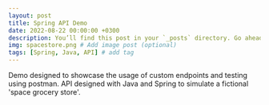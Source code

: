```yaml
---
layout: post
title: Spring API Demo
date: 2022-08-22 00:00:00 +0300
description: You’ll find this post in your `_posts` directory. Go ahead and edit it and re-build the site to see your changes. # Add post description (optional)
img: spacestore.png # Add image post (optional)
tags: [Spring, Java, API] # add tag
---
```


Demo designed to showcase the usage of custom endpoints and testing using postman. API designed with Java and Spring to simulate a fictional 'space grocery store'.
